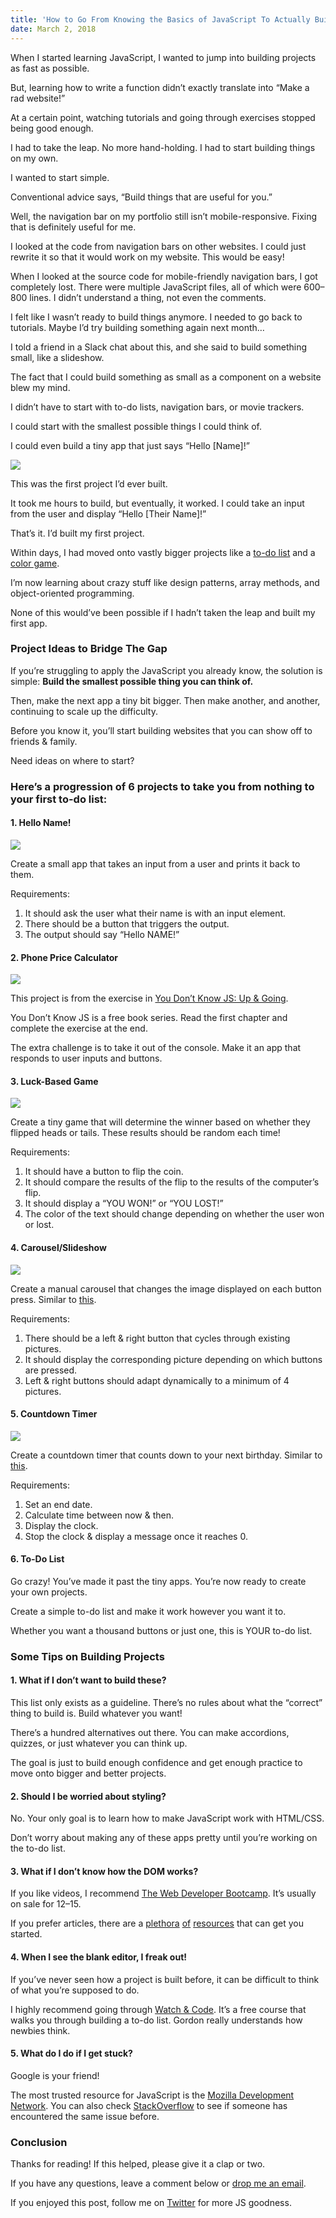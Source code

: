 ```yaml
---
title: 'How to Go From Knowing the Basics of JavaScript To Actually Building Websites'
date: March 2, 2018
---
```


When I started learning JavaScript, I wanted to jump into building projects as fast as possible.

But, learning how to write a function didn’t exactly translate into “Make a rad website!”

At a certain point, watching tutorials and going through exercises stopped being good enough.

I had to take the leap. No more hand-holding. I had to start building things on my own.

I wanted to start simple.

Conventional advice says, “Build things that are useful for you.”

Well, the navigation bar on my portfolio still isn’t mobile-responsive. Fixing that is definitely useful for me.

I looked at the code from navigation bars on other websites. I could just rewrite it so that it would work on my website. This would be easy!

When I looked at the source code for mobile-friendly navigation bars, I got completely lost. There were multiple JavaScript files, all of which were 600–800 lines. I didn’t understand a thing, not even the comments.

I felt like I wasn’t ready to build things anymore. I needed to go back to tutorials. Maybe I’d try building something again next month…

I told a friend in a Slack chat about this, and she said to build something small, like a slideshow.

The fact that I could build something as small as a component on a website blew my mind.

I didn’t have to start with to-do lists, navigation bars, or movie trackers.

I could start with the smallest possible things I could think of.

I could even build a tiny app that just says “Hello \[Name\]!”

![](https://cdn-images-1.medium.com/max/800/1*joPsi3RFnvzRDh7LgDwgZw.png)

This was the first project I’d ever built.

It took me hours to build, but eventually, it worked. I could take an input from the user and display “Hello \[Their Name\]!”

That’s it. I’d built my first project.

Within days, I had moved onto vastly bigger projects like a [to-do list](http://rmorabia.com/todo) and a [color game](http://rmorabia.com/color-game).

I’m now learning about crazy stuff like design patterns, array methods, and object-oriented programming.

None of this would’ve been possible if I hadn’t taken the leap and built my first app.

### Project Ideas to Bridge The Gap

If you’re struggling to apply the JavaScript you already know, the solution is simple: **Build the smallest possible thing you can think of.**

Then, make the next app a tiny bit bigger. Then make another, and another, continuing to scale up the difficulty.

Before you know it, you’ll start building websites that you can show off to friends & family.

Need ideas on where to start?

### **Here’s a progression of 6 projects to take you from nothing to your first to-do list:**

#### 1. Hello Name!

![](https://cdn-images-1.medium.com/max/800/1*Hm02hc8dAuEzhWDrEBvy6A.png)

Create a small app that takes an input from a user and prints it back to them.

Requirements:

1.  It should ask the user what their name is with an input element.
2.  There should be a button that triggers the output.
3.  The output should say “Hello NAME!”

#### 2. Phone Price Calculator

![](https://cdn-images-1.medium.com/max/800/1*L1IobuIxjZwYgIMOQEqszw.png)

This project is from the exercise in [You Don’t Know JS: Up & Going](https://github.com/getify/You-Dont-Know-JS/blob/master/up%20%26%20going/ch1.md).

You Don’t Know JS is a free book series. Read the first chapter and complete the exercise at the end.

The extra challenge is to take it out of the console. Make it an app that responds to user inputs and buttons.

#### 3. Luck-Based Game

![](https://cdn-images-1.medium.com/max/800/1*MrOQ-c-UQvBK09MA9SnbgA.png)

Create a tiny game that will determine the winner based on whether they flipped heads or tails. These results should be random each time!

Requirements:

1.  It should have a button to flip the coin.
2.  It should compare the results of the flip to the results of the computer’s flip.
3.  It should display a “YOU WON!” or “YOU LOST!”
4.  The color of the text should change depending on whether the user won or lost.

#### 4. Carousel/Slideshow

![](https://cdn-images-1.medium.com/max/800/1*emnM91zhNUF5JYm9Y5bAUg.png)

Create a manual carousel that changes the image displayed on each button press. Similar to [this](https://codepo8.github.io/simple-carousel/carousel-images.html).

Requirements:

1.  There should be a left & right button that cycles through existing pictures.
2.  It should display the corresponding picture depending on which buttons are pressed.
3.  Left & right buttons should adapt dynamically to a minimum of 4 pictures.

#### 5. Countdown Timer

![](https://cdn-images-1.medium.com/max/800/1*pqTru092Z0SFZUdkpm-1og.png)

Create a countdown timer that counts down to your next birthday. Similar to [this](https://codepen.io/SitePoint/pen/MwNPVq).

Requirements:

1.  Set an end date.
2.  Calculate time between now & then.
3.  Display the clock.
4.  Stop the clock & display a message once it reaches 0.

#### 6. To-Do List

Go crazy! You’ve made it past the tiny apps. You’re now ready to create your own projects.

Create a simple to-do list and make it work however you want it to.

Whether you want a thousand buttons or just one, this is YOUR to-do list.

### Some Tips on Building Projects

#### 1. What if I don’t want to build these?

This list only exists as a guideline. There’s no rules about what the “correct” thing to build is. Build whatever you want!

There’s a hundred alternatives out there. You can make accordions, quizzes, or just whatever you can think up.

The goal is just to build enough confidence and get enough practice to move onto bigger and better projects.

#### 2. Should I be worried about styling?

No. Your only goal is to learn how to make JavaScript work with HTML/CSS.

Don’t worry about making any of these apps pretty until you’re working on the to-do list.

#### 3. What if I don’t know how the DOM works?

If you like videos, I recommend [The Web Developer Bootcamp](http://bit.ly/2yEYsoB). It’s usually on sale for $12–$15.

If you prefer articles, there are a [plethora](https://zellwk.com/blog/js-in-dom/) [of](https://www.digitalocean.com/community/tutorials/introduction-to-the-dom) [resources](https://www.sitepoint.com/dom-manipulation-vanilla-javascript-no-jquery/) that can get you started.

#### 4. When I see the blank editor, I freak out!

If you’ve never seen how a project is built before, it can be difficult to think of what you’re supposed to do.

I highly recommend going through [Watch & Code](http://watchandcode.com). It’s a free course that walks you through building a to-do list. Gordon really understands how newbies think.

#### 5. What do I do if I get stuck?

Google is your friend!

The most trusted resource for JavaScript is the [Mozilla Development Network](https://developer.mozilla.org/en-US/). You can also check [StackOverflow](http://stackoverflow.com) to see if someone has encountered the same issue before.

### Conclusion

Thanks for reading! If this helped, please give it a clap or two.

If you have any questions, leave a comment below or [drop me an email](mailto:hi@rmorabia.com).

If you enjoyed this post, follow me on [Twitter](http://twitter.com/radhikamorabia) for more JS goodness.

